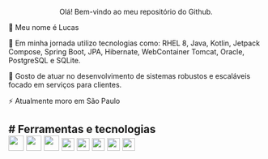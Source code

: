 <p align="center"> Olá! Bem-vindo ao meu repositório do Github.
          
<p>👋 Meu nome é Lucas

<p>🔭 Em minha jornada utilizo tecnologias como: RHEL 8, Java, Kotlin, Jetpack Compose, Spring Boot, JPA, Hibernate, WebContainer Tomcat, Oracle, PostgreSQL e SQLite.     
          
<p>🤔 Gosto de atuar no desenvolvimento de sistemas robustos e escaláveis focado em serviços para clientes.

<p>⚡ Atualmente moro em São Paulo
          
<h2># Ferramentas e tecnologias
<div style="display"flex;">                
<img style="width: 30px; height: 30px;" src="https://cdn.jsdelivr.net/gh/devicons/devicon/icons/bash/bash-original.svg" />       
<img style="width: 30px; height: 30px;" src="https://cdn.jsdelivr.net/gh/devicons/devicon/icons/java/java-original.svg" />
<img style="width: 30px; height: 30px;" src="https://cdn.jsdelivr.net/gh/devicons/devicon@latest/icons/kotlin/kotlin-original.svg" />
<img style="width: 25px; height: 25px;" src="https://cdn.jsdelivr.net/gh/devicons/devicon/icons/spring/spring-original.svg" />
<img style="width: 25px; height: 25px;" src="https://cdn.jsdelivr.net/gh/devicons/devicon@latest/icons/gradle/gradle-original.svg" />
<img style="width: 25px; height: 25px;" src="https://cdn.jsdelivr.net/gh/devicons/devicon@latest/icons/maven/maven-original.svg" />          
<img style="width: 25px; height: 25px;" src="https://cdn.jsdelivr.net/gh/devicons/devicon/icons/postgresql/postgresql-original.svg" />
<img style="width: 25px; height: 25px;" src="https://cdn.jsdelivr.net/gh/devicons/devicon@latest/icons/sqlite/sqlite-original.svg" /> 
<div/>          

    
